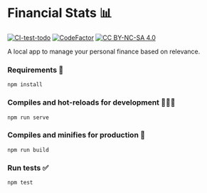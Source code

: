 # Financial Stats 📊

[![CI-test-todo](https://github.com/teschiopol/financialStats/actions/workflows/test.yml/badge.svg)](https://github.com/teschiopol/financialStats/actions/workflows/test.yml)
[![CodeFactor](https://www.codefactor.io/repository/github/teschiopol/financialstats/badge)](https://www.codefactor.io/repository/github/teschiopol/financialstats)
[![CC BY-NC-SA 4.0][cc-by-nc-sa-shield]][cc-by-nc-sa]

[cc-by-nc-sa]: http://creativecommons.org/licenses/by-nc-sa/4.0/

[cc-by-nc-sa-shield]: https://img.shields.io/badge/License-CC%20BY--NC--SA%204.0-lightgrey.svg


A local app to manage your personal finance based on relevance.

### Requirements 📝

```
npm install
```

### Compiles and hot-reloads for development 👨🏻‍💻

```
npm run serve
```

### Compiles and minifies for production 🚀

```
npm run build
```

### Run tests ✅

```
npm test
```
